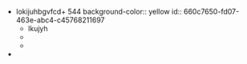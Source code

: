 - lokijuhbgvfcd+ 544
  background-color:: yellow
  id:: 660c7650-fd07-463e-abc4-c45768211697
	- lkujyh
	-
	-
-